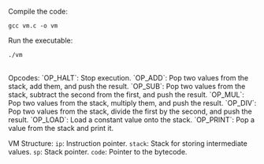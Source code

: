 Compile the code:

```
gcc vm.c -o vm
```

Run the executable:

```
./vm
```
<br>
Opcodes:
`OP_HALT`: Stop execution.
`OP_ADD`: Pop two values from the stack, add them, and push the result.
`OP_SUB`: Pop two values from the stack, subtract the second from the first, and push the result.
`OP_MUL`: Pop two values from the stack, multiply them, and push the result.
`OP_DIV`: Pop two values from the stack, divide the first by the second, and push the result.
`OP_LOAD`: Load a constant value onto the stack.
`OP_PRINT`: Pop a value from the stack and print it.
<br>

VM Structure:
`ip`: Instruction pointer.
`stack`: Stack for storing intermediate values.
`sp`: Stack pointer.
`code`: Pointer to the bytecode.
